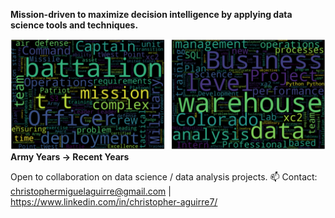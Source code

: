 **Mission-driven to maximize decision intelligence by applying data science tools and techniques.**

![Army Wordcloud](Wordclouds_Combined.png) 
**Army Years -> Recent Years**

Open to collaboration on data science / data analysis projects.
📫 Contact: christophermiguelaguirre@gmail.com | https://www.linkedin.com/in/christopher-aguirre7/

<!---
chrisaguirre3/chrisaguirre3 is a ✨ special ✨ repository because its `README.md` (this file) appears on your GitHub profile.
You can click the Preview link to take a look at your changes.
--->
